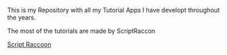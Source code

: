 This is my Repository with all my Tutorial Apps I have developt throughout the years.

The most of the tutorials are made by ScriptRaccon

[Script Raccoon](https://scriptraccoon.dev)